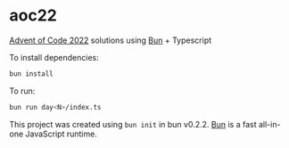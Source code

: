 # aoc22

[Advent of Code 2022](https://adventofcode.com/2022) solutions using [Bun](https://bun.sh/) + Typescript

To install dependencies:

```bash
bun install
```

To run:

```bash
bun run day<N>/index.ts
```

This project was created using `bun init` in bun v0.2.2. [Bun](https://bun.sh) is a fast all-in-one JavaScript runtime.
